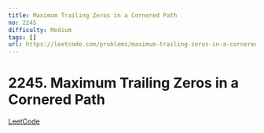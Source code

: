 ```yaml
---
title: Maximum Trailing Zeros in a Cornered Path
no: 2245
difficulty: Medium
tags: []
url: https://leetcode.com/problems/maximum-trailing-zeros-in-a-cornered-path/
---
```


# 2245. Maximum Trailing Zeros in a Cornered Path

[LeetCode](https://leetcode.com/problems/maximum-trailing-zeros-in-a-cornered-path/)


